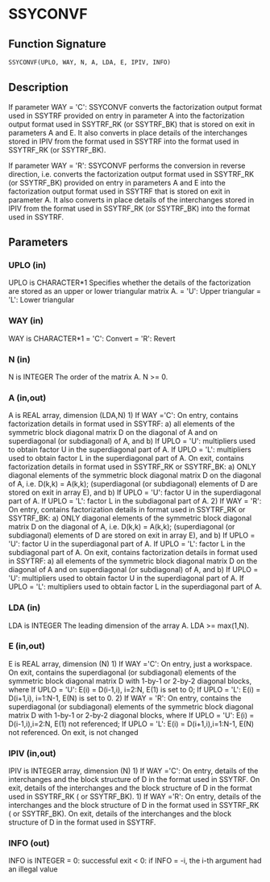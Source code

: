 # SSYCONVF

## Function Signature

```fortran
SSYCONVF(UPLO, WAY, N, A, LDA, E, IPIV, INFO)
```

## Description

 If parameter WAY = 'C':
 SSYCONVF converts the factorization output format used in
 SSYTRF provided on entry in parameter A into the factorization
 output format used in SSYTRF_RK (or SSYTRF_BK) that is stored
 on exit in parameters A and E. It also converts in place details of
 the interchanges stored in IPIV from the format used in SSYTRF into
 the format used in SSYTRF_RK (or SSYTRF_BK).

 If parameter WAY = 'R':
 SSYCONVF performs the conversion in reverse direction, i.e.
 converts the factorization output format used in SSYTRF_RK
 (or SSYTRF_BK) provided on entry in parameters A and E into
 the factorization output format used in SSYTRF that is stored
 on exit in parameter A. It also converts in place details of
 the interchanges stored in IPIV from the format used in SSYTRF_RK
 (or SSYTRF_BK) into the format used in SSYTRF.

## Parameters

### UPLO (in)

UPLO is CHARACTER*1 Specifies whether the details of the factorization are stored as an upper or lower triangular matrix A. = 'U': Upper triangular = 'L': Lower triangular

### WAY (in)

WAY is CHARACTER*1 = 'C': Convert = 'R': Revert

### N (in)

N is INTEGER The order of the matrix A. N >= 0.

### A (in,out)

A is REAL array, dimension (LDA,N) 1) If WAY ='C': On entry, contains factorization details in format used in SSYTRF: a) all elements of the symmetric block diagonal matrix D on the diagonal of A and on superdiagonal (or subdiagonal) of A, and b) If UPLO = 'U': multipliers used to obtain factor U in the superdiagonal part of A. If UPLO = 'L': multipliers used to obtain factor L in the superdiagonal part of A. On exit, contains factorization details in format used in SSYTRF_RK or SSYTRF_BK: a) ONLY diagonal elements of the symmetric block diagonal matrix D on the diagonal of A, i.e. D(k,k) = A(k,k); (superdiagonal (or subdiagonal) elements of D are stored on exit in array E), and b) If UPLO = 'U': factor U in the superdiagonal part of A. If UPLO = 'L': factor L in the subdiagonal part of A. 2) If WAY = 'R': On entry, contains factorization details in format used in SSYTRF_RK or SSYTRF_BK: a) ONLY diagonal elements of the symmetric block diagonal matrix D on the diagonal of A, i.e. D(k,k) = A(k,k); (superdiagonal (or subdiagonal) elements of D are stored on exit in array E), and b) If UPLO = 'U': factor U in the superdiagonal part of A. If UPLO = 'L': factor L in the subdiagonal part of A. On exit, contains factorization details in format used in SSYTRF: a) all elements of the symmetric block diagonal matrix D on the diagonal of A and on superdiagonal (or subdiagonal) of A, and b) If UPLO = 'U': multipliers used to obtain factor U in the superdiagonal part of A. If UPLO = 'L': multipliers used to obtain factor L in the superdiagonal part of A.

### LDA (in)

LDA is INTEGER The leading dimension of the array A. LDA >= max(1,N).

### E (in,out)

E is REAL array, dimension (N) 1) If WAY ='C': On entry, just a workspace. On exit, contains the superdiagonal (or subdiagonal) elements of the symmetric block diagonal matrix D with 1-by-1 or 2-by-2 diagonal blocks, where If UPLO = 'U': E(i) = D(i-1,i), i=2:N, E(1) is set to 0; If UPLO = 'L': E(i) = D(i+1,i), i=1:N-1, E(N) is set to 0. 2) If WAY = 'R': On entry, contains the superdiagonal (or subdiagonal) elements of the symmetric block diagonal matrix D with 1-by-1 or 2-by-2 diagonal blocks, where If UPLO = 'U': E(i) = D(i-1,i),i=2:N, E(1) not referenced; If UPLO = 'L': E(i) = D(i+1,i),i=1:N-1, E(N) not referenced. On exit, is not changed

### IPIV (in,out)

IPIV is INTEGER array, dimension (N) 1) If WAY ='C': On entry, details of the interchanges and the block structure of D in the format used in SSYTRF. On exit, details of the interchanges and the block structure of D in the format used in SSYTRF_RK ( or SSYTRF_BK). 1) If WAY ='R': On entry, details of the interchanges and the block structure of D in the format used in SSYTRF_RK ( or SSYTRF_BK). On exit, details of the interchanges and the block structure of D in the format used in SSYTRF.

### INFO (out)

INFO is INTEGER = 0: successful exit < 0: if INFO = -i, the i-th argument had an illegal value

